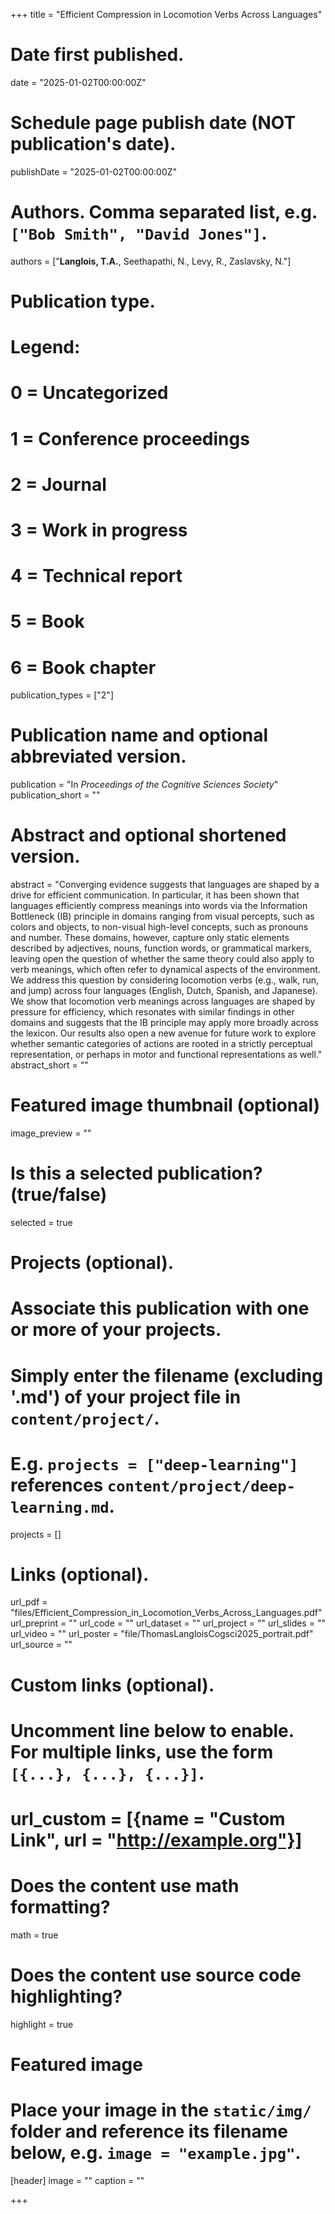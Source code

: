 +++
title = "Efficient Compression in Locomotion Verbs Across Languages"

# Date first published.
date = "2025-01-02T00:00:00Z"

# Schedule page publish date (NOT publication's date).
publishDate = "2025-01-02T00:00:00Z"

# Authors. Comma separated list, e.g. `["Bob Smith", "David Jones"]`.
authors = ["__Langlois, T.A.__, Seethapathi, N., Levy, R., Zaslavsky, N."]

# Publication type.
# Legend:
# 0 = Uncategorized
# 1 = Conference proceedings
# 2 = Journal
# 3 = Work in progress
# 4 = Technical report
# 5 = Book
# 6 = Book chapter
publication_types = ["2"]

# Publication name and optional abbreviated version.
publication = "In *Proceedings of the Cognitive Sciences Society*"
publication_short = ""

# Abstract and optional shortened version.
abstract = "Converging evidence suggests that languages are shaped by a drive for efficient communication. In particular, it has been shown that languages efficiently compress meanings into words via the Information Bottleneck (IB) principle in domains ranging from visual percepts, such as colors and objects, to non-visual high-level concepts, such as pronouns and number. These domains, however, capture only static elements described by adjectives, nouns, function words, or grammatical markers, leaving open the question of whether the same theory could also apply to verb meanings, which often refer to dynamical aspects of the environment. We address this question by considering locomotion verbs (e.g., walk, run, and jump) across four languages (English, Dutch, Spanish, and Japanese). We show that locomotion verb meanings across languages are shaped by pressure for efficiency, which resonates with similar findings in other domains and suggests that the IB principle may apply more broadly across the lexicon. Our results also open a new avenue for future work to explore whether semantic categories of actions are rooted in a strictly perceptual representation, or perhaps in motor and functional representations as well."
abstract_short = ""

# Featured image thumbnail (optional)
image_preview = ""

# Is this a selected publication? (true/false)
selected = true

# Projects (optional).
#   Associate this publication with one or more of your projects.
#   Simply enter the filename (excluding '.md') of your project file in `content/project/`.
#   E.g. `projects = ["deep-learning"]` references `content/project/deep-learning.md`.
projects = []

# Links (optional).
url_pdf = "files/Efficient_Compression_in_Locomotion_Verbs_Across_Languages.pdf"
url_preprint = ""
url_code = ""
url_dataset = ""
url_project = ""
url_slides = ""
url_video = ""
url_poster = "file/ThomasLangloisCogsci2025_portrait.pdf"
url_source = ""

# Custom links (optional).
#   Uncomment line below to enable. For multiple links, use the form `[{...}, {...}, {...}]`.
# url_custom = [{name = "Custom Link", url = "http://example.org"}]

# Does the content use math formatting?
math = true

# Does the content use source code highlighting?
highlight = true

# Featured image
# Place your image in the `static/img/` folder and reference its filename below, e.g. `image = "example.jpg"`.
[header]
image = ""
caption = ""

+++
